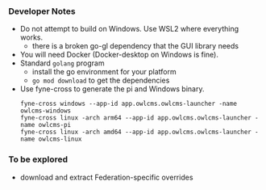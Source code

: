 ### Developer Notes
- Do not attempt to build on Windows.  Use WSL2 where everything works.
  - there is a broken go-gl dependency that the GUI library needs
- You will need Docker (Docker-desktop on Windows is fine).
- Standard `golang` program
  - install the go environment for your platform
  - `go mod download` to get the dependencies
- Use fyne-cross to generate the pi and Windows binary.
  ```
  fyne-cross windows --app-id app.owlcms.owlcms-launcher -name owlcms-windows
  fyne-cross linux -arch arm64 --app-id app.owlcms.owlcms-launcher -name owlcms-pi
  fyne-cross linux -arch amd64 --app-id app.owlcms.owlcms-launcher -name owlcms-linux
  ```
  
  

### To be explored
  -  download and extract Federation-specific overrides
